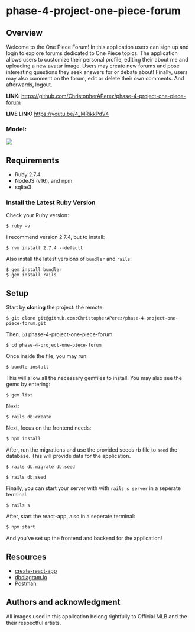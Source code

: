 # phase-4-project-one-piece-forum

## Overview
Welcome to the One Piece Forum! In this application users can sign up and login to explore forums dedicated to One Piece topics. The application allows users to customize their personal profile, editing their about me and uploading a new avatar image. Users may create new forums and pose interesting questions they seek answers for or debate about! Finally, users may also comment on the forum, edit or delete their own comments. And afterwards, logout. 

**LINK:** https://github.com/ChristopherAPerez/phase-4-project-one-piece-forum

**LIVE LINK:** https://youtu.be/4_MRikkPdV4

### Model:

![](/Users/chickngamer/phase-4-project-one-piece-forum/client/src/images/project_model.png)

## Requirements

- Ruby 2.7.4
- NodeJS (v16), and npm
- sqlite3

### Install the Latest Ruby Version

Check your Ruby version:

```console
$ ruby -v
```

I recommend version 2.7.4, but to install:

```console
$ rvm install 2.7.4 --default
```

Also install the latest versions of `bundler` and `rails`:

```console
$ gem install bundler
$ gem install rails
```

## Setup

Start by **cloning** the project:
the remote:

```console
$ git clone git@github.com:ChristopherAPerez/phase-4-project-one-piece-forum.git
```

Then, `cd` phase-4-project-one-piece-forum:

```console
$ cd phase-4-project-one-piece-forum
```

Once inside the file, you may run:

```console
$ bundle install
```

This will allow all the necessary gemfiles to install. You may also see the gems by entering:

```console
$ gem list
```

Next:

```console
$ rails db:create
```

Next, focus on the frontend needs:

```console
$ npm install
```

After, run the migrations and use the provided seeds.rb file to `seed` the database. This will provide data for the application.

```console
$ rails db:migrate db:seed
```

```console
$ rails db:seed
```

Finally, you can start your server with with `rails s server` in a seperate terminal.

```console
$ rails s
```

After, start the react-app, also in a seperate terminal:

```console
$ npm start
```

And you've set up the frontend and backend for the appilcation!

## Resources

- [create-react-app][]
- [dbdiagram.io][]
- [Postman][postman download]

[create-react-app]: https://create-react-app.dev/docs/getting-started
[create repo]: https://docs.github.com/en/get-started/quickstart/create-a-repo
[dbdiagram.io]: https://dbdiagram.io/
[postman download]: https://www.postman.com/downloads/

## Authors and acknowledgment
All images used in this application belong rightfully to Official MLB and the their respectful artists.
